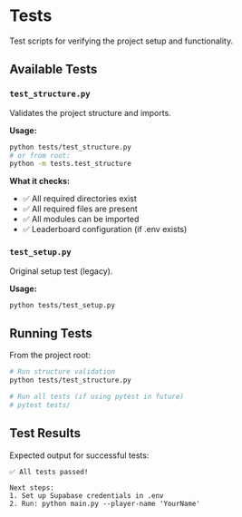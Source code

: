 # Tests

Test scripts for verifying the project setup and functionality.

## Available Tests

### `test_structure.py`

Validates the project structure and imports.

**Usage:**

```bash
python tests/test_structure.py
# or from root:
python -m tests.test_structure
```

**What it checks:**

- ✅ All required directories exist
- ✅ All required files are present
- ✅ All modules can be imported
- ✅ Leaderboard configuration (if .env exists)

### `test_setup.py`

Original setup test (legacy).

**Usage:**

```bash
python tests/test_setup.py
```

## Running Tests

From the project root:

```bash
# Run structure validation
python tests/test_structure.py

# Run all tests (if using pytest in future)
# pytest tests/
```

## Test Results

Expected output for successful tests:

```
✅ All tests passed!

Next steps:
1. Set up Supabase credentials in .env
2. Run: python main.py --player-name 'YourName'
```
